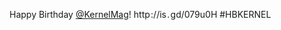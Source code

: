 Happy Birthday <a href="http://twitter.com/KernelMag">@KernelMag</a>! http ://is . gd/079u0H #HBKERNEL